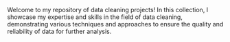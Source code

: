 Welcome to my repository of data cleaning projects! In this collection, I showcase my expertise and skills in the field of data cleaning, demonstrating various techniques and approaches to ensure the quality and reliability of data for further analysis.
